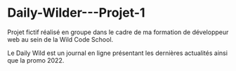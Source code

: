 # Daily-Wilder---Projet-1

Projet fictif réalisé en groupe dans le cadre de ma formation de développeur web au sein de la Wild Code School.

Le Daily Wild est un journal en ligne présentant les dernières actualités ainsi que la promo 2022.

